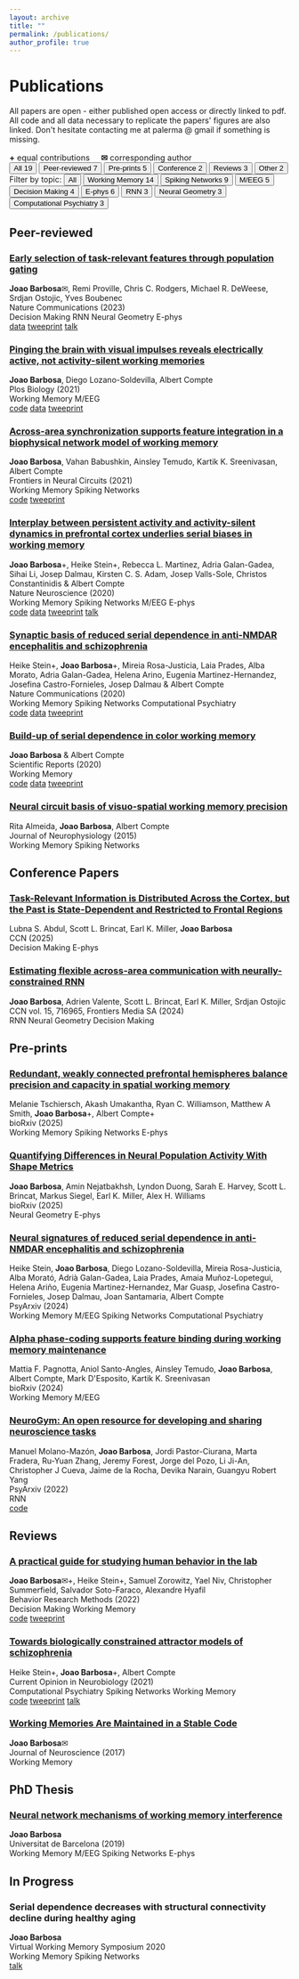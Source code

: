 ```yaml
---
layout: archive
title: ""
permalink: /publications/
author_profile: true
---
```


<div class="page-header">
  <h1 class="page-header__title">Publications</h1>
  <p class="page-header__subtitle">All papers are open - either published open access or directly linked to pdf. All code and all data necessary to replicate the papers' figures are also linked. Don't hesitate contacting me at palerma @ gmail if something is missing.</p>
  <div style="margin-top: 1rem; font-size: 0.9rem; color: var(--primary-color);">
    <div><strong>+</strong> equal contributions &nbsp;&nbsp;&nbsp; <strong>✉</strong> corresponding author</div>
  </div>
</div>

<div class="publications-container">

<div class="filter-tabs publications-filter">
  <button class="filter-tab active" data-filter="all">
    All <span class="count">19</span>
  </button>
  <button class="filter-tab" data-filter="peer-reviewed">
    Peer-reviewed <span class="count">7</span>
  </button>
  <button class="filter-tab" data-filter="preprint">
    Pre-prints <span class="count">5</span>
  </button>
  <button class="filter-tab" data-filter="conference">
    Conference <span class="count">2</span>
  </button>
  <button class="filter-tab" data-filter="review">
    Reviews <span class="count">3</span>
  </button>
  <button class="filter-tab" data-filter="thesis">
    Other <span class="count">2</span>
  </button>
</div>

<div class="filter-tabs keywords-filter">
  <span class="filter-label">Filter by topic:</span>
  <button class="filter-tab keyword-tab active" data-filter="all-keywords">
    All
  </button>
  <button class="filter-tab keyword-tab" data-filter="working-memory">
    Working Memory <span class="count">14</span>
  </button>
  <button class="filter-tab keyword-tab" data-filter="spiking-networks">
    Spiking Networks <span class="count">9</span>
  </button>
  <button class="filter-tab keyword-tab" data-filter="meeg">
    M/EEG <span class="count">5</span>
  </button>
  <button class="filter-tab keyword-tab" data-filter="decision-making">
    Decision Making <span class="count">4</span>
  </button>
  <button class="filter-tab keyword-tab" data-filter="ephys">
    E-phys <span class="count">6</span>
  </button>
  <button class="filter-tab keyword-tab" data-filter="normative-models">
    RNN <span class="count">3</span>
  </button>
  <button class="filter-tab keyword-tab" data-filter="neural-geometry">
    Neural Geometry <span class="count">3</span>
  </button>
  <button class="filter-tab keyword-tab" data-filter="schizophrenia">
    Computational Psychiatry <span class="count">3</span>
  </button>
</div>

<div class="publications-section">
  <h2 class="publications-section__title">Peer-reviewed</h2>
  
  <div class="publications-grid">
  <div class="publication-item" data-categories="peer-reviewed decision-making normative-models neural-geometry ephys">
    <h3 class="publication-item__title">
      <a href="https://www.nature.com/articles/s41467-023-42519-5">Early selection of task-relevant features through population gating</a>
    </h3>
    <div class="publication-item__authors">
      <strong>Joao Barbosa</strong>✉, Remi Proville, Chris C. Rodgers, Michael R. DeWeese, Srdjan Ostojic, Yves Boubenec
    </div>
    <div class="publication-item__journal">
      Nature Communications (2023)
    </div>
    <div class="publication-item__tags">
      <span class="tag" data-tag="decision-making">Decision Making</span>
      <span class="tag" data-tag="normative-models">RNN</span>
      <span class="tag" data-tag="neural-geometry">Neural Geometry</span>
      <span class="tag" data-tag="ephys">E-phys</span>
    </div>
    <div class="publication-item__links">
      <a href="https://crcns.org/data-sets/pfc/pfc-1" class="publication-link">data</a>
      <a href="https://twitter.com/jmourabarbosa/status/1550766362280198144" class="publication-link">tweeprint</a>
      <a href="https://www.crowdcast.io/e/wwneurise/39" class="publication-link">talk</a>
    </div>
  </div>
  
  <div class="publication-item" data-categories="peer-reviewed working-memory meeg">
    <h3 class="publication-item__title">
      <a href="https://journals.plos.org/plosbiology/article?id=10.1371/journal.pbio.3001436">Pinging the brain with visual impulses reveals electrically active, not activity-silent working memories</a>
    </h3>
    <div class="publication-item__authors">
      <strong>Joao Barbosa</strong>, Diego Lozano-Soldevilla, Albert Compte
    </div>
    <div class="publication-item__journal">
      Plos Biology (2021)
    </div>
    <div class="publication-item__tags">
      <span class="tag" data-tag="working-memory">Working Memory</span>
      <span class="tag" data-tag="meeg">M/EEG</span>
    </div>
    <div class="publication-item__links">
      <a href="https://github.com/comptelab/reactivations" class="publication-link">code</a>
      <a href="https://github.com/comptelab/reactivations" class="publication-link">data</a>
      <a href="https://twitter.com/jmourabarbosa/status/1385623043372900356" class="publication-link">tweeprint</a>
    </div>
  </div>
  
  <div class="publication-item" data-categories="peer-reviewed working-memory spiking-networks">
    <h3 class="publication-item__title">
      <a href="https://www.frontiersin.org/articles/10.3389/fncir.2021.716965/full">Across-area synchronization supports feature integration in a biophysical network model of working memory</a>
    </h3>
    <div class="publication-item__authors">
      <strong>Joao Barbosa</strong>, Vahan Babushkin, Ainsley Temudo, Kartik K. Sreenivasan, Albert Compte
    </div>
    <div class="publication-item__journal">
      Frontiers in Neural Circuits (2021)
    </div>
    <div class="publication-item__tags">
      <span class="tag" data-tag="working-memory">Working Memory</span>
      <span class="tag" data-tag="spiking-networks">Spiking Networks</span>
    </div>
    <div class="publication-item__links">
      <a href="https://github.com/comptelab/binding" class="publication-link">code</a>
      <a href="https://twitter.com/jmourabarbosa/status/1403339914859757568" class="publication-link">tweeprint</a>
    </div>
  </div>
  
  <div class="publication-item" data-categories="peer-reviewed working-memory spiking-networks meeg ephys">
    <h3 class="publication-item__title">
      <a href="../files/barbosa_interplay.pdf">Interplay between persistent activity and activity-silent dynamics in prefrontal cortex underlies serial biases in working memory</a>
    </h3>
    <div class="publication-item__authors">
      <strong>Joao Barbosa</strong>+, Heike Stein+, Rebecca L. Martinez, Adria Galan-Gadea, Sihai Li, Josep Dalmau, Kirsten C. S. Adam, Josep Valls-Sole, Christos Constantinidis & Albert Compte
    </div>
    <div class="publication-item__journal">
      Nature Neuroscience (2020)
    </div>
    <div class="publication-item__tags">
      <span class="tag" data-tag="working-memory">Working Memory</span>
      <span class="tag" data-tag="spiking-networks">Spiking Networks</span>
      <span class="tag" data-tag="meeg">M/EEG</span>
      <span class="tag" data-tag="ephys">E-phys</span>
    </div>
    <div class="publication-item__links">
      <a href="https://github.com/comptelab/interplayPFC" class="publication-link">code</a>
      <a href="https://github.com/comptelab/interplayPFC" class="publication-link">data</a>
      <a href="https://twitter.com/jmourabarbosa/status/1275127297901813762" class="publication-link">tweeprint</a>
      <a href="https://www.youtube.com/watch?v=oKn2GYgQUCk" class="publication-link">talk</a>
    </div>
  </div>
  
  <div class="publication-item" data-categories="peer-reviewed working-memory spiking-networks schizophrenia">
    <h3 class="publication-item__title">
      <a href="https://www.nature.com/articles/s41467-020-18033-3">Synaptic basis of reduced serial dependence in anti-NMDAR encephalitis and schizophrenia</a>
    </h3>
    <div class="publication-item__authors">
      Heike Stein+, <strong>Joao Barbosa</strong>+, Mireia Rosa-Justicia, Laia Prades, Alba Morato, Adria Galan-Gadea, Helena Arino, Eugenia Martinez-Hernandez, Josefina Castro-Fornieles, Josep Dalmau & Albert Compte
    </div>
    <div class="publication-item__journal">
      Nature Communications (2020)
    </div>
    <div class="publication-item__tags">
      <span class="tag" data-tag="working-memory">Working Memory</span>
      <span class="tag" data-tag="spiking-networks">Spiking Networks</span>
      <span class="tag" data-tag="schizophrenia">Computational Psychiatry</span>
    </div>
    <div class="publication-item__links">
      <a href="https://github.com/comptelab/serialNMDA" class="publication-link">code</a>
      <a href="https://github.com/comptelab/serialNMDA" class="publication-link">data</a>
      <a href="https://twitter.com/heikecstein/status/1298238425288642561?lang=en" class="publication-link">tweeprint</a>
    </div>
  </div>
  
  <div class="publication-item" data-categories="peer-reviewed working-memory">
    <h3 class="publication-item__title">
      <a href="https://www.nature.com/articles/s41598-020-67861-2">Build-up of serial dependence in color working memory</a>
    </h3>
    <div class="publication-item__authors">
      <strong>Joao Barbosa</strong> & Albert Compte
    </div>
    <div class="publication-item__journal">
      Scientific Reports (2020)
    </div>
    <div class="publication-item__tags">
      <span class="tag" data-tag="working-memory">Working Memory</span>
    </div>
    <div class="publication-item__links">
      <a href="https://github.com/comptelab/serial_color" class="publication-link">code</a>
      <a href="https://github.com/comptelab/serial_color/" class="publication-link">data</a>
      <a href="https://twitter.com/jmourabarbosa/status/1278703572029452289" class="publication-link">tweeprint</a>
    </div>
  </div>
  
  <div class="publication-item" data-categories="peer-reviewed working-memory spiking-networks">
    <h3 class="publication-item__title">
      <a href="../files/almeida.pdf">Neural circuit basis of visuo-spatial working memory precision</a>
    </h3>
    <div class="publication-item__authors">
      Rita Almeida, <strong>Joao Barbosa</strong>, Albert Compte
    </div>
    <div class="publication-item__journal">
      Journal of Neurophysiology (2015)
    </div>
    <div class="publication-item__tags">
      <span class="tag" data-tag="working-memory">Working Memory</span>
      <span class="tag" data-tag="spiking-networks">Spiking Networks</span>
    </div>
  </div>
  </div>
</div>

<div class="publications-section">
  <h2 class="publications-section__title">Conference Papers</h2>
  
  <div class="publications-grid">
  <div class="publication-item" data-categories="conference decision-making ephys">
    <h3 class="publication-item__title">
      <a href="https://2025.ccneuro.org/abstract_pdf/Abdul_2025_Task-Relevant_Information_Distributed_Across_Cortex_Past.pdf">Task-Relevant Information is Distributed Across the Cortex, but the Past is State-Dependent and Restricted to Frontal Regions</a>
    </h3>
    <div class="publication-item__authors">
      Lubna S. Abdul, Scott L. Brincat, Earl K. Miller, <strong>Joao Barbosa</strong>
    </div>
    <div class="publication-item__journal">
      CCN (2025)
    </div>
    <div class="publication-item__tags">
      <span class="tag" data-tag="decision-making">Decision Making</span>
      <span class="tag" data-tag="ephys">E-phys</span>
    </div>
  </div>
  
  <div class="publication-item" data-categories="conference normative-models neural-geometry decision-making">
    <h3 class="publication-item__title">
      <a href="https://2024.ccneuro.org/pdf/159_Paper_authored_CCN_2024-(1).pdf">Estimating flexible across-area communication with neurally-constrained RNN</a>
    </h3>
    <div class="publication-item__authors">
      <strong>Joao Barbosa</strong>, Adrien Valente, Scott L. Brincat, Earl K. Miller, Srdjan Ostojic
    </div>
    <div class="publication-item__journal">
      CCN vol. 15, 716965, Frontiers Media SA (2024)
    </div>
    <div class="publication-item__tags">
      <span class="tag" data-tag="normative-models">RNN</span>
      <span class="tag" data-tag="neural-geometry">Neural Geometry</span>
      <span class="tag" data-tag="decision-making">Decision Making</span>
    </div>
  </div>
  </div>
</div>

<div class="publications-section">
  <h2 class="publications-section__title">Pre-prints</h2>
  
  <div class="publications-grid">
  <div class="publication-item" data-categories="preprint working-memory spiking-networks ephys">
    <h3 class="publication-item__title">
      <a href="https://www.biorxiv.org/content/10.1101/2025.01.15.633176v1">Redundant, weakly connected prefrontal hemispheres balance precision and capacity in spatial working memory</a>
    </h3>
    <div class="publication-item__authors">
      Melanie Tschiersch, Akash Umakantha, Ryan C. Williamson, Matthew A Smith, <strong>Joao Barbosa</strong>+, Albert Compte+
    </div>
    <div class="publication-item__journal">
      bioRxiv (2025)
    </div>
    <div class="publication-item__tags">
      <span class="tag" data-tag="working-memory">Working Memory</span>
      <span class="tag" data-tag="spiking-networks">Spiking Networks</span>
      <span class="tag" data-tag="ephys">E-phys</span>
    </div>
  </div>
  
  <div class="publication-item" data-categories="preprint neural-geometry ephys">
    <h3 class="publication-item__title">
      <a href="https://www.biorxiv.org/content/10.1101/2025.01.10.632411v1.full.pdf+html">Quantifying Differences in Neural Population Activity With Shape Metrics</a>
    </h3>
    <div class="publication-item__authors">
      <strong>Joao Barbosa</strong>, Amin Nejatbakhsh, Lyndon Duong, Sarah E. Harvey, Scott L. Brincat, Markus Siegel, Earl K. Miller, Alex H. Williams
    </div>
    <div class="publication-item__journal">
      bioRxiv (2025)
    </div>
    <div class="publication-item__tags">
      <span class="tag" data-tag="neural-geometry">Neural Geometry</span>
      <span class="tag" data-tag="ephys">E-phys</span>
    </div>
  </div>
  
  <div class="publication-item" data-categories="preprint working-memory meeg spiking-networks schizophrenia">
    <h3 class="publication-item__title">
      <a href="https://osf.io/preprints/psyarxiv/kz73s">Neural signatures of reduced serial dependence in anti-NMDAR encephalitis and schizophrenia</a>
    </h3>
    <div class="publication-item__authors">
      Heike Stein, <strong>Joao Barbosa</strong>, Diego Lozano-Soldevilla, Mireia Rosa-Justicia, Alba Morató, Adrià Galan-Gadea, Laia Prades, Amaia Muñoz-Lopetegui, Helena Ariño, Eugenia Martinez-Hernandez, Mar Guasp, Josefina Castro-Fornieles, Josep Dalmau, Joan Santamaria, Albert Compte
    </div>
    <div class="publication-item__journal">
      PsyArxiv (2024)
    </div>
    <div class="publication-item__tags">
      <span class="tag" data-tag="working-memory">Working Memory</span>
      <span class="tag" data-tag="meeg">M/EEG</span>
      <span class="tag" data-tag="spiking-networks">Spiking Networks</span>
      <span class="tag" data-tag="schizophrenia">Computational Psychiatry</span>
    </div>
  </div>
  
  <div class="publication-item" data-categories="preprint working-memory meeg">
    <h3 class="publication-item__title">
      <a href="https://www.biorxiv.org/content/10.1101/2024.01.21.576561v1.abstract">Alpha phase-coding supports feature binding during working memory maintenance</a>
    </h3>
    <div class="publication-item__authors">
      Mattia F. Pagnotta, Aniol Santo-Angles, Ainsley Temudo, <strong>Joao Barbosa</strong>, Albert Compte, Mark D'Esposito, Kartik K. Sreenivasan
    </div>
    <div class="publication-item__journal">
      bioRxiv (2024)
    </div>
    <div class="publication-item__tags">
      <span class="tag" data-tag="working-memory">Working Memory</span>
      <span class="tag" data-tag="meeg">M/EEG</span>
    </div>
  </div>
  
  <div class="publication-item" data-categories="preprint normative-models">
    <h3 class="publication-item__title">
      <a href="https://psyarxiv.com/aqc9n/">NeuroGym: An open resource for developing and sharing neuroscience tasks</a>
    </h3>
    <div class="publication-item__authors">
      Manuel Molano-Mazón, <strong>Joao Barbosa</strong>, Jordi Pastor-Ciurana, Marta Fradera, Ru-Yuan Zhang, Jeremy Forest, Jorge del Pozo, Li Ji-An, Christopher J Cueva, Jaime de la Rocha, Devika Narain, Guangyu Robert Yang
    </div>
    <div class="publication-item__journal">
      PsyArxiv (2022)
    </div>
    <div class="publication-item__tags">
      <span class="tag" data-tag="normative-models">RNN</span>
    </div>
    <div class="publication-item__links">
      <a href="https://github.com/neurogym/neurogym" class="publication-link">code</a>
    </div>
  </div>
  </div>
</div>

<div class="publications-section">
  <h2 class="publications-section__title">Reviews</h2>
  
  <div class="publications-grid">
  <div class="publication-item" data-categories="review decision-making working-memory">
    <h3 class="publication-item__title">
      <a href="../files/Barbosa_2022_BRM.pdf">A practical guide for studying human behavior in the lab</a>
    </h3>
    <div class="publication-item__authors">
      <strong>Joao Barbosa</strong>✉+, Heike Stein+, Samuel Zorowitz, Yael Niv, Christopher Summerfield, Salvador Soto-Faraco, Alexandre Hyafil
    </div>
    <div class="publication-item__journal">
      Behavior Research Methods (2022)
    </div>
    <div class="publication-item__tags">
      <span class="tag" data-tag="decision-making">Decision Making</span>
      <span class="tag" data-tag="working-memory">Working Memory</span>
    </div>
    <div class="publication-item__links">
      <a href="https://github.com/ahyafil/SampleSize" class="publication-link">code</a>
      <a href="https://twitter.com/jmourabarbosa/status/1359100591541280768" class="publication-link">tweeprint</a>
    </div>
  </div>
  
  <div class="publication-item" data-categories="review schizophrenia spiking-networks working-memory">
    <h3 class="publication-item__title">
      <a href="../files/Stein_CONEURO.pdf">Towards biologically constrained attractor models of schizophrenia</a>
    </h3>
    <div class="publication-item__authors">
      Heike Stein+, <strong>Joao Barbosa</strong>+, Albert Compte
    </div>
    <div class="publication-item__journal">
      Current Opinion in Neurobiology (2021)
    </div>
    <div class="publication-item__tags">
      <span class="tag" data-tag="schizophrenia">Computational Psychiatry</span>
      <span class="tag" data-tag="spiking-networks">Spiking Networks</span>
      <span class="tag" data-tag="working-memory">Working Memory</span>
    </div>
    <div class="publication-item__links">
      <a href="https://github.com/comptelab/attractorSZ" class="publication-link">code</a>
      <a href="https://twitter.com/heikecstein/status/1377260009390800902" class="publication-link">tweeprint</a>
      <a href="https://youtu.be/H_ZohMK-Q6M" class="publication-link">talk</a>
    </div>
  </div>
  
  <div class="publication-item" data-categories="review working-memory">
    <h3 class="publication-item__title">
      <a href="../files/Barbosa2017.pdf">Working Memories Are Maintained in a Stable Code</a>
    </h3>
    <div class="publication-item__authors">
      <strong>Joao Barbosa</strong>✉
    </div>
    <div class="publication-item__journal">
      Journal of Neuroscience (2017)
    </div>
    <div class="publication-item__tags">
      <span class="tag" data-tag="working-memory">Working Memory</span>
    </div>
  </div>
  </div>
</div>

<div class="publications-section">
  <h2 class="publications-section__title">PhD Thesis</h2>
  
  <div class="publications-grid">
  <div class="publication-item" data-categories="thesis working-memory meeg spiking-networks ephys">
    <h3 class="publication-item__title">
      <a href="http://diposit.ub.edu/dspace/handle/2445/166717">Neural network mechanisms of working memory interference</a>
    </h3>
    <div class="publication-item__authors">
      <strong>Joao Barbosa</strong>
    </div>
    <div class="publication-item__journal">
      Universitat de Barcelona (2019)
    </div>
    <div class="publication-item__tags">
      <span class="tag" data-tag="working-memory">Working Memory</span>
      <span class="tag" data-tag="meeg">M/EEG</span>
      <span class="tag" data-tag="spiking-networks">Spiking Networks</span>
      <span class="tag" data-tag="ephys">E-phys</span>
    </div>
  </div>
  </div>
</div>

<div class="publications-section">
  <h2 class="publications-section__title">In Progress</h2>
  
  <div class="publications-grid">
  <div class="publication-item" data-categories="thesis working-memory spiking-networks">
    <h3 class="publication-item__title">
      Serial dependence decreases with structural connectivity decline during healthy aging
    </h3>
    <div class="publication-item__authors">
      <strong>Joao Barbosa</strong>
    </div>
    <div class="publication-item__journal">
      Virtual Working Memory Symposium 2020
    </div>
    <div class="publication-item__tags">
      <span class="tag" data-tag="working-memory">Working Memory</span>
      <span class="tag" data-tag="spiking-networks">Spiking Networks</span>
    </div>
    <div class="publication-item__links">
      <a href="https://youtu.be/dkFhOdXSvRo" class="publication-link">talk</a>
    </div>
  </div>
  </div>
</div>

</div>